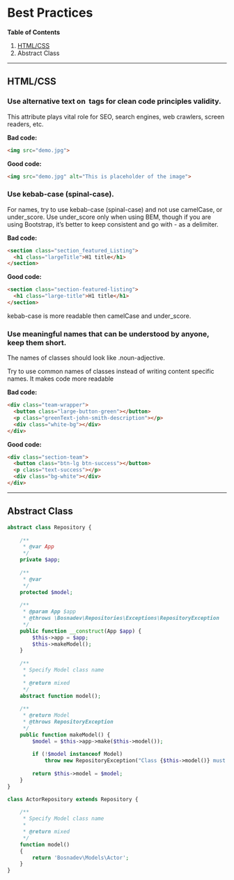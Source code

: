 # Best Practices

**Table of Contents**
1. [HTML/CSS](#htmlcss)
1. Abstract Class

---

## HTML/CSS
### Use alternative text on <img> tags for clean code principles validity.

This attribute plays vital role for SEO, search engines, web crawlers, screen readers, etc.

**Bad code:**
``` html
<img src="demo.jpg">
```
**Good code:**
``` html
<img src="demo.jpg" alt="This is placeholder of the image">
```

### Use kebab-case (spinal-case).

For names, try to use kebab-case (spinal-case) and not use camelCase, or under_score. Use under_score only when using BEM, though if you are using Bootstrap, it’s better to keep consistent and go with - as a delimiter.

**Bad code:**
``` html
<section class="section_featured_Listing">
  <h1 class="largeTitle">H1 title</h1>
</section>
```

**Good code:**
``` html
<section class="section-featured-listing">
  <h1 class="large-title">H1 title</h1>
</section>
```

kebab-case is more readable then camelCase and under_score.


### Use meaningful names that can be understood by anyone, keep them short.

The names of classes should look like .noun-adjective.

Try to use common names of classes instead of writing content specific names. It makes code more readable

**Bad code:**
``` html
<div class="team-wrapper">
  <button class="large-button-green"></button>
  <p class="greenText-john-smith-description"></p>
  <div class="white-bg"></div>
</div>
```

**Good code:**
``` html
<div class="section-team">
  <button class="btn-lg btn-success"></button>
  <p class="text-success"></p>
  <div class="bg-white"></div>
</div>
```

---



## Abstract Class
``` php
abstract class Repository {
 
    /**
     * @var App
     */
    private $app;
 
    /**
     * @var
     */
    protected $model;
 
    /**
     * @param App $app
     * @throws \Bosnadev\Repositories\Exceptions\RepositoryException
     */
    public function __construct(App $app) {
        $this->app = $app;
        $this->makeModel();
    }
 
    /**
     * Specify Model class name
     * 
     * @return mixed
     */
    abstract function model();
 
    /**
     * @return Model
     * @throws RepositoryException
     */
    public function makeModel() {
        $model = $this->app->make($this->model());
 
        if (!$model instanceof Model)
            throw new RepositoryException("Class {$this->model()} must be an instance of Illuminate\\Database\\Eloquent\\Model");
 
        return $this->model = $model;
    }
}
```

``` php
class ActorRepository extends Repository {
 
    /**
     * Specify Model class name
     *
     * @return mixed
     */
    function model()
    {
        return 'Bosnadev\Models\Actor';
    }
}
```

